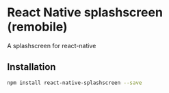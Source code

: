 # React Native splashscreen (remobile)
A splashscreen for react-native

## Installation
```sh
npm install react-native-splashscreen --save
```
